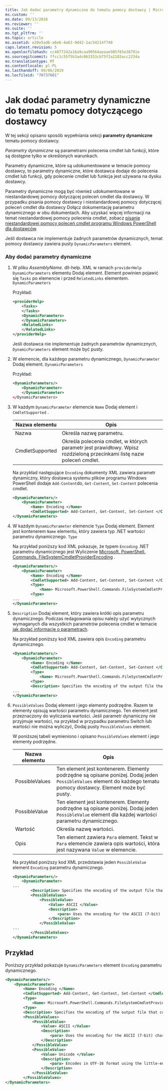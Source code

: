 ```yaml
---
title: Jak dodać parametry dynamiczne do tematu pomocy dostawcy | Microsoft Docs
ms.custom: ''
ms.date: 09/13/2016
ms.reviewer: ''
ms.suite: ''
ms.tgt_pltfrm: ''
ms.topic: article
ms.assetid: e20e5ad6-a6e6-4a63-9d42-1ac54214f748
caps.latest.revision: 5
ms.openlocfilehash: cc4877242a16a9caa99564aeaae985f85e38791e
ms.sourcegitcommit: ffcc1c55f5b3adc063353cb75f2a2183acc2234a
ms.translationtype: MT
ms.contentlocale: pl-PL
ms.lasthandoff: 09/06/2019
ms.locfileid: "70737601"
---
```

# <a name="how-to-add-dynamic-parameters-to-a-provider-help-topic"></a>Jak dodać parametry dynamiczne do tematu pomocy dotyczącego dostawcy

W tej sekcji opisano sposób wypełniania sekcji **parametry dynamiczne** tematu pomocy dostawcy.

*Parametry dynamiczne* są parametrami polecenia cmdlet lub funkcji, które są dostępne tylko w określonych warunkach.

Parametry dynamiczne, które są udokumentowane w temacie pomocy dostawcy, to parametry dynamiczne, które dostawca dodaje do polecenia cmdlet lub funkcji, gdy polecenie cmdlet lub funkcja jest używana na dysku dostawcy.

Parametry dynamiczne mogą być również udokumentowane w niestandardowej pomocy dotyczącej poleceń cmdlet dla dostawcy. W przypadku pisania pomocy dostawcy i niestandardowej pomocy dotyczącej poleceń cmdlet dla dostawcy Dołącz dokumentację parametru dynamicznego w obu dokumentach. Aby uzyskać więcej informacji na temat niestandardowej pomocy polecenia cmdlet, zobacz [pisanie niestandardowej pomocy poleceń cmdlet programu Windows PowerShell dla dostawców](./writing-custom-cmdlet-help-for-windows-powershell-providers.md).

Jeśli dostawca nie implementuje żadnych parametrów dynamicznych, temat pomocy dostawcy zawiera pusty `DynamicParameters` element.

### <a name="to-add-dynamic-parameters"></a>Aby dodać parametry dynamiczne

1. W pliku *AssemblyName*. dll-help. XML w ramach `providerHelp` `DynamicParameters` elementu Dodaj element. Element powinien pojawić się `Tasks` po elemencie i przed `RelatedLinks` elementem. `DynamicParameters`

   Przykład:

    ```xml
    <providerHelp>
        <Tasks>
        </Tasks>
        <DynamicParameters>
        </DynamicParameters>
        <RelatedLinks>
        </RelatedLinks>
    </providerHelp>
    ```

   Jeśli dostawca nie implementuje żadnych parametrów dynamicznych, `DynamicParameters` element może być pusty.

2. W elemencie, dla każdego parametru dynamicznego, `DynamicParameter` Dodaj element. `DynamicParameters`

   Przykład:

    ```xml
    <DynamicParameters/>
        <DynamicParameter>
        </DynamicParameter>
    </DynamicParameters>
    ```

3. W każdym `DynamicParameter` elemencie `Name` Dodaj element i `CmdletSupported` .

   |Nazwa elementu|Opis|
   |------------------|-----------------|
   |Nazwa|Określa nazwę parametru.|
   |CmdletSupported|Określa polecenia cmdlet, w których parametr jest prawidłowy. Wpisz rozdzieloną przecinkami listę nazw poleceń cmdlet.|

   Na przykład następujące `Encoding` dokumenty XML zawiera parametr dynamiczny, który dostawca systemu plików programu Windows PowerShell dodaje `Add-Content`do, `Get-Content`, `Set-Content` polecenia cmdlet.

    ```xml
    <DynamicParameters/>
        <DynamicParameter>
            <Name> Encoding </Name>
            <CmdletSupported> Add-Content, Get-Content, Set-Content </CmdletSupported>
    </DynamicParameters>

    ```

4. W każdym `DynamicParameter` elemencie `Type` Dodaj element. Element jest kontenerem `Name` elementu, który zawiera typ .NET wartości parametru dynamicznego. `Type`

   Na przykład poniższy kod XML pokazuje, że typem `Encoding` .NET parametru dynamicznego jest Wyliczenie [Microsoft. PowerShell. Commands. FileSystemCmdletProviderEncoding](/dotnet/api/microsoft.powershell.commands.filesystemcmdletproviderencoding) .

    ```xml
    <DynamicParameters/>
        <DynamicParameter>
            <Name> Encoding </Name>
            <CmdletSupported> Add-Content, Get-Content, Set-Content </CmdletSupported>
            <Type>
                <Name> Microsoft.PowerShell.Commands.FileSystemCmdletProviderEncoding </Name>
            <Type>
    ...
    </DynamicParameters>
    ```

5. `Description` Dodaj element, który zawiera krótki opis parametru dynamicznego. Podczas redagowania opisu należy użyć wytycznych wymaganych dla wszystkich parametrów polecenia cmdlet w temacie [jak dodać informacje o parametrach](./how-to-add-parameter-information.md).

   Na przykład poniższy kod XML zawiera opis `Encoding` parametru dynamicznego.

    ```xml
    <DynamicParameters/>
        <DynamicParameter>
            <Name> Encoding </Name>
            <CmdletSupported> Add-Content, Get-Content, Set-Content </CmdletSupported>
            <Type>
                <Name> Microsoft.PowerShell.Commands.FileSystemCmdletProviderEncoding </Name>
            <Type>
            <Description> Specifies the encoding of the output file that contains the content. </Description>
    ...
    </DynamicParameters>
    ```

6. `PossibleValues` Dodaj element i jego elementy podrzędne. Razem te elementy opisują wartości parametru dynamicznego. Ten element jest przeznaczony do wyliczania wartości. Jeśli parametr dynamiczny nie przyjmuje wartości, na przykład w przypadku parametru Switch lub wartości nie można wyliczyć, Dodaj pusty `PossibleValues` element.

   W poniższej tabeli wymieniono i opisano `PossibleValues` element i jego elementy podrzędne.

   |Nazwa elementu|Opis|
   |------------------|-----------------|
   |PossibleValues|Ten element jest kontenerem. Elementy podrzędne są opisane poniżej. Dodaj jeden `PossibleValues` element do każdego tematu pomocy dostawcy. Element może być pusty.|
   |PossibleValue|Ten element jest kontenerem. Elementy podrzędne są opisane poniżej. Dodaj jeden `PossibleValue` element dla każdej wartości parametru dynamicznego.|
   |Wartość|Określa nazwę wartości.|
   |Opis|Ten element zawiera `Para` element. Tekst w `Para` elemencie zawiera opis wartości, która jest nazywana `Value` w elemencie.|

   Na przykład poniższy kod XML przedstawia jeden `PossibleValue` element `Encoding` parametru dynamicznego.

    ```xml
    <DynamicParameters/>
        <DynamicParameter>
    ...
            <Description> Specifies the encoding of the output file that contains the content. </Description>
            <PossibleValues>
                <PossibleValue>
                    <Value> ASCII </Value>
                    <Description>
                        <para> Uses the encoding for the ASCII (7-bit) character set. </para>
                    </Description>
                </PossibleValue>
    ...
            </PossibleValues>
    </DynamicParameters>
    ```

## <a name="example"></a>Przykład

Poniższy przykład pokazuje `DynamicParameters` element `Encoding` parametru dynamicznego.

```xml
<DynamicParameters/>
    <DynamicParameter>
        <Name> Encoding </Name>
        <CmdletSupported> Add-Content, Get-Content, Set-Content </CmdletSupported>
        <Type>
            <Name> Microsoft.PowerShell.Commands.FileSystemCmdletProviderEncoding </Name>
        <Type>
        <Description> Specifies the encoding of the output file that contains the content. </Description>
        <PossibleValues>
            <PossibleValue>
                <Value> ASCII </Value>
                <Description>
                    <para> Uses the encoding for the ASCII (7-bit) character set. </para>
                </Description>
            </PossibleValue>
            <PossibleValue>
                <Value> Unicode </Value>
                <Description>
                    <para> Encodes in UTF-16 format using the little-endian byte order. </para>
                </Description>
            </PossibleValue>
        </PossibleValues>
</DynamicParameters>
```